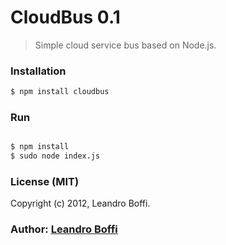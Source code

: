 
# CloudBus 0.1

> Simple cloud service bus based on Node.js.

### Installation

```bash
$ npm install cloudbus
```

### Run

```bash

$ npm install
$ sudo node index.js
```

### License (MIT)

Copyright (c) 2012, Leandro Boffi.

### Author: [Leandro Boffi][0]

[0]: http://github.com/leandrob/
